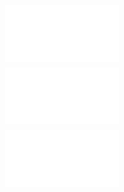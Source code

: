 ![@](steps/prompt.f4737295.md)

![@](steps/response.fcd02f56.md)

![@](steps/follow%20up.a83ce6e1.md)